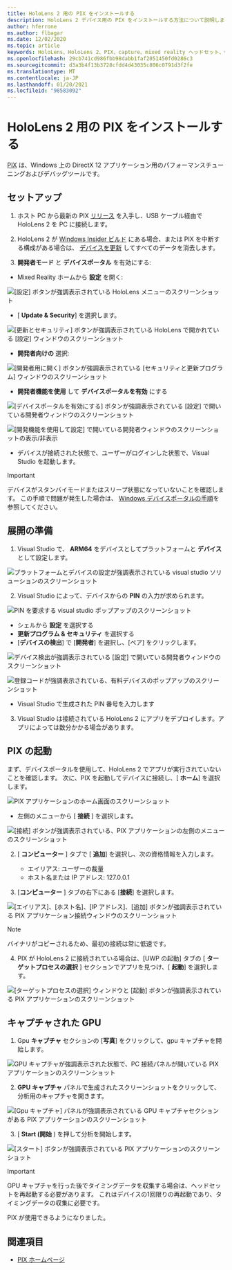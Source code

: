 ```yaml
---
title: HoloLens 2 用の PIX をインストールする
description: HoloLens 2 デバイス用の PIX をインストールする方法について説明します。
author: hferrone
ms.author: flbagar
ms.date: 12/02/2020
ms.topic: article
keywords: HoloLens、HoloLens 2、PIX、capture、mixed reality ヘッドセット、windows mixed reality ヘッドセット、virtual reality ヘッドセット
ms.openlocfilehash: 29cb741cd986fbb98dabb1faf2051450fd0286c3
ms.sourcegitcommit: d3a3b4f13b3728cfdd4d43035c806c0791d3f2fe
ms.translationtype: MT
ms.contentlocale: ja-JP
ms.lasthandoff: 01/20/2021
ms.locfileid: "98583092"
---
```

# <a name="installing-pix-for-hololens-2"></a>HoloLens 2 用の PIX をインストールする

[PIX](https://devblogs.microsoft.com/pix) は、Windows 上の DirectX 12 アプリケーション用のパフォーマンスチューニングおよびデバッグツールです。 

## <a name="setup"></a>セットアップ

1. ホスト PC から最新の PIX [リリース]( https://devblogs.microsoft.com/pix/download) を入手し、USB ケーブル経由で HoloLens 2 を PC に接続します。

2. HoloLens 2 が [Windows Insider ビルド](https://insider.windows.com) にある場合、または PIX を中断する構成がある場合は、  [デバイスを更新](/hololens/hololens-recovery) してすべてのデータを消去します。

3. **開発者モード** と **デバイスポータル** を有効にする:

* Mixed Reality ホームから **設定** を開く:

![[設定] ボタンが強調表示されている HoloLens メニューのスクリーンショット](images/pix-img-01.jpg)

* [ **Update & Security**] を選択します。

![[更新とセキュリティ] ボタンが強調表示されている HoloLens で開かれている [設定] ウィンドウのスクリーンショット](images/pix-img-02.jpg)

* **開発者向けの** 選択:

![[開発者用に開く] ボタンが強調表示されている [セキュリティと更新プログラム] ウィンドウのスクリーンショット](images/pix-img-03.jpg)

* **開発者機能を使用** して **デバイスポータルを有効** にする

![[デバイスポータルを有効にする] ボタンが強調表示されている [設定] で開いている開発者ウィンドウのスクリーンショット](images/pix-img-04.jpg)

![[開発機能を使用して設定] で開いている開発者ウィンドウのスクリーンショットの表示/非表示](images/pix-img-05.jpg)

* デバイスが接続された状態で、ユーザーがログインした状態で、Visual Studio を起動します。

> [!IMPORTANT]
> デバイスがスタンバイモードまたはスリープ状態になっていないことを確認します。 この手順で問題が発生した場合は、 [Windows デバイスポータルの手順](./using-the-windows-device-portal.md)を参照してください。

## <a name="preparing-for-deployment"></a>展開の準備

1. Visual Studio で、 **ARM64** をデバイスとしてプラットフォームと **デバイス** として設定します。

![プラットフォームとデバイスの設定が強調表示されている visual studio ソリューションのスクリーンショット](images/pix-img-06.png)

2. Visual Studio によって、デバイスからの **PIN** の入力が求められます。

![PIN を要求する visual studio ポップアップのスクリーンショット](images/pix-img-07.png)

* シェルから **設定** を選択する
* **更新プログラム & セキュリティ** を選択する
* [**デバイスの検出**] で [**開発者**] を選択し、[ペア] をクリックします。 

![デバイス検出が強調表示されている [設定] で開いている開発者ウィンドウのスクリーンショット](images/pix-img-08.jpg)

![登録コードが強調表示されている、有料デバイスのポップアップのスクリーンショット](images/pix-img-09.jpg)

* Visual Studio で生成された PIN 番号を入力します

3. Visual Studio は接続されている HoloLens 2 にアプリをデプロイします。アプリによっては数分かかる場合があります。

## <a name="launching-pix"></a>PIX の起動

まず、デバイスポータルを使用して、HoloLens 2 でアプリが実行されていないことを確認します。 次に、PIX を起動してデバイスに接続し、[ **ホーム**] を選択します。

![PIX アプリケーションのホーム画面のスクリーンショット](images/pix-img-10.png)

* 左側のメニューから [ **接続** ] を選択します。

![[接続] ボタンが強調表示されている、PIX アプリケーションの左側のメニューのスクリーンショット](images/pix-img-11.png)

2. [ **コンピューター** ] タブで [ **追加**] を選択し、次の資格情報を入力します。
    * エイリアス: ユーザーの裁量
    * ホスト名または IP アドレス: 127.0.0.1

3. [**コンピューター** ] タブの右下にある [**接続**] を選択します。

![[エイリアス]、[ホスト名]、[IP アドレス]、[追加] ボタンが強調表示されている PIX アプリケーション接続ウィンドウのスクリーンショット](images/pix-img-12.png)

> [!NOTE]
> バイナリがコピーされるため、最初の接続は常に低速です。

4. PIX が HoloLens 2 に接続されている場合は、[UWP の起動] タブの [ **ターゲットプロセスの選択** ] セクションでアプリを見つけ、[ **起動**] を選択します。

![[ターゲットプロセスの選択] ウィンドウと [起動] ボタンが強調表示されている PIX アプリケーションのスクリーンショット](images/pix-img-13.png)

## <a name="gpu-captured"></a>キャプチャされた GPU

1. Gpu **キャプチャ** セクションの [**写真**] をクリックして、gpu キャプチャを開始します。

![GPU キャプチャが強調表示された状態で、PC 接続パネルが開いている PIX アプリケーションのスクリーンショット](images/pix-img-14.png)

2. **GPU キャプチャ** パネルで生成されたスクリーンショットをクリックして、分析用のキャプチャを開きます。

![[Gpu キャプチャ] パネルが強調表示されている GPU キャプチャセクションがある PIX アプリケーションのスクリーンショット](images/pix-img-15.png)

3. [ **Start (開始** ) を押して分析を開始します。

![[スタート] ボタンが強調表示されている PIX アプリケーションのスクリーンショット](images/pix-img-16.png)

> [!IMPORTANT]
> GPU キャプチャを行った後でタイミングデータを収集する場合は、ヘッドセットを再起動する必要があります。 これはデバイスの1回限りの再起動であり、タイミングデータの収集に必要です。

PIX が使用できるようになりました。

## <a name="see-also"></a>関連項目
* [PIX ホームページ](https://devblogs.microsoft.com/pix)